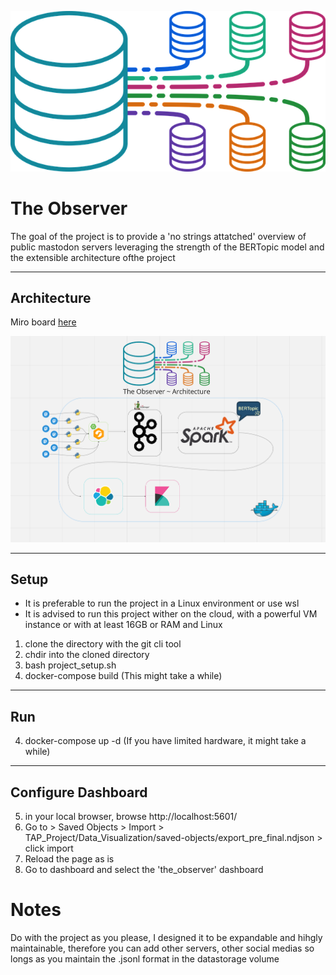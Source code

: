 ![Project Logo](./img/The_Observer_candidate_2.png)
# The Observer

The goal of the project is to provide a 'no strings attatched' overview of public mastodon servers
leveraging the strength of the BERTopic model and the extensible architecture ofthe project

-------------------

## Architecture

Miro board [here](https://miro.com/app/board/uXjVMrHQaa4=/?share_link_id=492488903107)

![Architecture Diagram](./img/The_Observer_Architecture.png)

-------------------

## Setup

* It is preferable to run the project in a Linux environment or use wsl
* It is advised to run this project wither on the cloud, with a powerful VM instance or with at least 16GB or RAM and Linux

1) clone the directory with the git cli tool
2) chdir into the cloned directory
3) bash project_setup.sh
4) docker-compose build (This might take a while)

-------------------

## Run

4) docker-compose up -d (If you have limited hardware, it might take a while)

-------------------

## Configure Dashboard

5) in your local browser, browse http://localhost:5601/
6) Go to > Saved Objects > Import > TAP_Project/Data_Visualization/saved-objects/export_pre_final.ndjson > click import
7) Reload the page as is
8) Go to dashboard and select the 'the_observer' dashboard

# Notes

Do with the project as you please, I designed it to be expandable and hihgly maintainable, therefore you can add other servers, other social medias
so longs as you maintain the .jsonl format in the datastorage volume